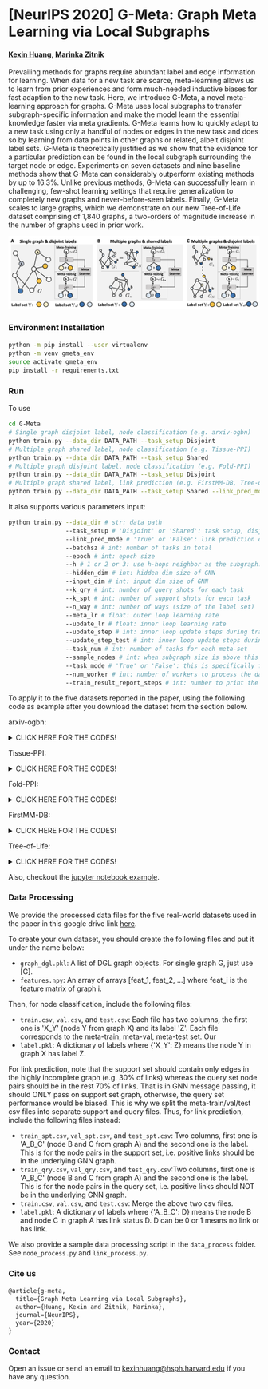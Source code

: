# [NeurIPS 2020] G-Meta: Graph Meta Learning via Local Subgraphs
#### [Kexin Huang](https://www.kexinhuang.com), [Marinka Zitnik](zitniklab.hms.harvard.edu)

Prevailing methods for graphs require abundant label and edge information for learning. When data for a new task are scarce, meta-learning allows us to learn from prior experiences and form much-needed inductive biases for fast adaption to the new task. Here, we introduce G-Meta, a novel meta-learning approach for graphs. G-Meta uses local subgraphs to transfer subgraph-specific information and make the model learn the essential knowledge faster via meta gradients. G-Meta learns how to quickly adapt to a new task using only a handful of nodes or edges in the new task and does so by learning from data points in other graphs or related, albeit disjoint label sets. G-Meta is theoretically justified as we show that the evidence for a particular prediction can be found in the local subgraph surrounding the target node or edge. Experiments on seven datasets and nine baseline methods show that G-Meta can considerably outperform existing methods by up to 16.3%. Unlike previous methods, G-Meta can successfully learn in challenging, few-shot learning settings that require generalization to completely new graphs and never-before-seen labels. Finally, G-Meta scales to large graphs, which we demonstrate on our new Tree-of-Life dataset comprising of 1,840 graphs, a two-orders of magnitude increase in the number of graphs used in prior work.

![Graph Meta Learning Problems](figs/graph_meta_learning.png)


### Environment Installation

```bash
python -m pip install --user virtualenv
python -m venv gmeta_env
source activate gmeta_env
pip install -r requirements.txt
```

### Run
To use 
```bash
cd G-Meta
# Single graph disjoint label, node classification (e.g. arxiv-ogbn)
python train.py --data_dir DATA_PATH --task_setup Disjoint
# Multiple graph shared label, node classification (e.g. Tissue-PPI)
python train.py --data_dir DATA_PATH --task_setup Shared
# Multiple graph disjoint label, node classification (e.g. Fold-PPI)
python train.py --data_dir DATA_PATH --task_setup Disjoint
# Multiple graph shared label, link prediction (e.g. FirstMM-DB, Tree-of-Life)
python train.py --data_dir DATA_PATH --task_setup Shared --link_pred_mode True
```

It also supports various parameters input:

```bash
python train.py --data_dir # str: data path
                --task_setup # 'Disjoint' or 'Shared': task setup, disjoint label or shared label
                --link_pred_mode # 'True' or 'False': link prediction or node classification
                --batchsz # int: number of tasks in total
                --epoch # int: epoch size
                --h # 1 or 2 or 3: use h-hops neighbor as the subgraph.
                --hidden_dim # int: hidden dim size of GNN
                --input_dim # int: input dim size of GNN
                --k_qry # int: number of query shots for each task
                --k_spt # int: number of support shots for each task
                --n_way # int: number of ways (size of the label set)
                --meta_lr # float: outer loop learning rate
                --update_lr # float: inner loop learning rate
                --update_step # int: inner loop update steps during training
                --update_step_test # int: inner loop update steps during finetuning
                --task_num # int: number of tasks for each meta-set
                --sample_nodes # int: when subgraph size is above this threshold, it samples this number of nodes from the subgraph
                --task_mode # 'True' or 'False': this is specifically for Tissue-PPI, where there are 10 tasks to evaluate.
                --num_worker # int: number of workers to process the dataloader. default 0.
                --train_result_report_steps # int: number to print the training accuracy.
```

To apply it to the five datasets reported in the paper, using the following code as example after you download the dataset from the section below.

arxiv-ogbn:
<details>
<summary>CLICK HERE FOR THE CODES!</summary>

```
python G-Meta/train.py --data_dir PATH/G-Meta_Data/arxiv/ \
                            --epoch 5 \
                            --task_setup Disjoint \
                            --k_spt 3 \
                            --k_qry 24 \
                            --n_way 3 \
                            --update_lr 0.01 \
                            --num_workers 0 \
                            --train_result_report_steps 100 \
                            --hidden_dim 128 \
                            --update_step_test 20 \
                            --task_num 32 \
                            --batchsz 10000  
```
</details>

Tissue-PPI:
<details>
<summary>CLICK HERE FOR THE CODES!</summary>

```
python G-Meta/train.py --data_dir PATH/G-Meta_Data/tissue_PPI/ \
                            --epoch 5 \
                            --task_setup Shared \
                            --task_mode True \
                            --task_n 2 \
                            --k_qry 10 \
                            --k_spt 5 \
                            --update_lr 0.01 \
                            --meta_lr 3e-3 \
                            --num_workers 0 \
                            --train_result_report_steps 100 \
                            --hidden_dim 128 \
                            --task_num 4 \
                            --batchsz 1000 
```
</details>

Fold-PPI:
<details>
<summary>CLICK HERE FOR THE CODES!</summary>

```
python G-Meta/train.py --data_dir PATH/G-Meta_Data/fold_PPI/ \
                            --epoch 5 \
                            --task_setup Disjoint \
                            --k_qry 24 \
                            --k_spt 3 \
                            --n_way 3 \
                            --update_lr 0.005 \
                            --meta_lr 1e-3 \
                            --num_workers 0 \
                            --train_result_report_steps 100 \
                            --hidden_dim 128 \
                            --update_step_test 20 \
                            --task_num 16 \
                            --batchsz 4000 
```
</details>

FirstMM-DB:
<details>
<summary>CLICK HERE FOR THE CODES!</summary>

```
python G-Meta/train.py --data_dir PATH/G-Meta_Data/FirstMM_DB/ \
                            --epoch 5 \
                            --task_setup Shared \
                            --k_qry 32 \
                            --k_spt 16 \
                            --n_way 2 \
                            --update_lr 0.01 \
                            --update_step 10 \
                            --meta_lr 5e-4 \
                            --num_workers 0 \
                            --train_result_report_steps 10 \
                            --val_result_report_steps 100 \
                            --hidden_dim 128 \
                            --update_step_test 20 \
                            --task_num 8 \
                            --batchsz 1000 \
                            --link_pred_mod True
```
</details>

Tree-of-Life:
<details>
<summary>CLICK HERE FOR THE CODES!</summary>

```
python train.py --data_dir PATH/G-Meta_Data/tree-of-life/ \
                            --epoch 5 \
                            --task_setup Shared \
                            --k_qry 16 \
                            --k_spt 16 \
                            --n_way 2 \
                            --update_lr 0.005 \
                            --update_step 10 \
                            --meta_lr 5e-4 \
                            --num_workers 0 \
                            --train_result_report_steps 30 \
                            --val_result_report_steps 100 \
                            --hidden_dim 128 \
                            --update_step_test 20 \
                            --task_num 8 \
                            --batchsz 5000 \
                            --link_pred_mod True 
```
</details>

Also, checkout the [jupyter notebook example](test.ipynb).


### Data Processing

We provide the processed data files for the five real-world datasets used in the paper in this google drive link [here](https://drive.google.com/file/d/1TC06A02wmIQteKzqGSbl_i3VIQzsHVop/view?usp=drivesdk).

To create your own dataset, you should create the following files and put it under the name below:

- `graph_dgl.pkl`: A list of DGL graph objects. For single graph G, just use [G].
- `features.npy`: An array of arrays [feat_1, feat_2, ...] where feat_i is the feature matrix of graph i. 

Then, for node classification, include the following files:
- `train.csv`, `val.csv`, and `test.csv`: Each file has two columns, the first one is 'X_Y' (node Y from graph X) and its label 'Z'. Each file corresponds to the meta-train, meta-val, meta-test set. Our 
- `label.pkl`: A dictionary of labels where {'X_Y': Z} means the node Y in graph X has label Z.  

For link prediction, note that the support set should contain only edges in the highly incomplete graph (e.g. 30% of links) whereas the query set node pairs should be in the rest 70% of links. That is in GNN message passing, it should ONLY pass on support set graph, otherwise, the query set performance would be biased. This is why we split the meta-train/val/test csv files into separate support and query files. Thus, for link prediction, include the following files instead:
- `train_spt.csv`, `val_spt.csv`, and `test_spt.csv`: Two columns, first one is 'A_B_C' (node B and C from graph A) and the second one is the label. This is for the node pairs in the support set, i.e. positive links should be in the underlying GNN graph.
- `train_qry.csv`, `val_qry.csv`, and `test_qry.csv`:Two columns, first one is 'A_B_C' (node B and C from graph A) and the second one is the label. This is for the node pairs in the query set, i.e. positive links should NOT be in the underlying GNN graph.
- `train.csv`, `val.csv`, and `test.csv`: Merge the above two csv files.
- `label.pkl`: A dictionary of labels where {'A_B_C': D} means the node B and node C in graph A has link status D. D can be 0 or 1 means no link or has link.

We also provide a sample data processing script in the `data_process` folder. See `node_process.py` and `link_process.py`.

### Cite us
```
@article{g-meta,
  title={Graph Meta Learning via Local Subgraphs},
  author={Huang, Kexin and Zitnik, Marinka},
  journal={NeurIPS},
  year={2020}
}
```

### Contact
Open an issue or send an email to kexinhuang@hsph.harvard.edu if you have any question. 

